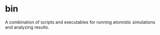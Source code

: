 # bin
A combination of scripts and executables for running atomistic simulations and analyzing results.
